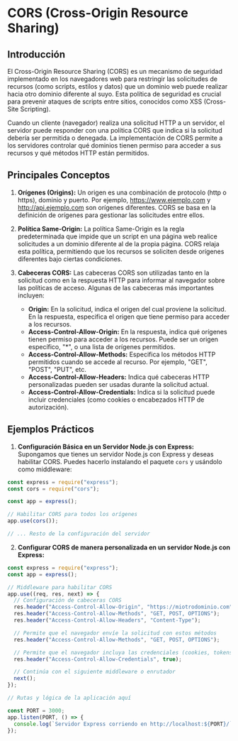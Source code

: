 # CORS (Cross-Origin Resource Sharing)

## Introducción

El Cross-Origin Resource Sharing (CORS) es un mecanismo de seguridad implementado en los navegadores web para restringir las solicitudes de recursos (como scripts, estilos y datos) que un dominio web puede realizar hacia otro dominio diferente al suyo. Esta política de seguridad es crucial para prevenir ataques de scripts entre sitios, conocidos como XSS (Cross-Site Scripting).

Cuando un cliente (navegador) realiza una solicitud HTTP a un servidor, el servidor puede responder con una política CORS que indica si la solicitud debería ser permitida o denegada. La implementación de CORS permite a los servidores controlar qué dominios tienen permiso para acceder a sus recursos y qué métodos HTTP están permitidos.

## Principales Conceptos

1. **Orígenes (Origins):**
   Un origen es una combinación de protocolo (http o https), dominio y puerto. Por ejemplo, https://www.ejemplo.com y http://api.ejemplo.com son orígenes diferentes. CORS se basa en la definición de orígenes para gestionar las solicitudes entre ellos.

2. **Política Same-Origin:**
   La política Same-Origin es la regla predeterminada que impide que un script en una página web realice solicitudes a un dominio diferente al de la propia página. CORS relaja esta política, permitiendo que los recursos se soliciten desde orígenes diferentes bajo ciertas condiciones.

3. **Cabeceras CORS:**
   Las cabeceras CORS son utilizadas tanto en la solicitud como en la respuesta HTTP para informar al navegador sobre las políticas de acceso. Algunas de las cabeceras más importantes incluyen:
   - **Origin:** En la solicitud, indica el origen del cual proviene la solicitud. En la respuesta, especifica el origen que tiene permiso para acceder a los recursos.
   - **Access-Control-Allow-Origin:** En la respuesta, indica qué orígenes tienen permiso para acceder a los recursos. Puede ser un origen específico, "\*", o una lista de orígenes permitidos.
   - **Access-Control-Allow-Methods:** Especifica los métodos HTTP permitidos cuando se accede al recurso. Por ejemplo, "GET", "POST", "PUT", etc.
   - **Access-Control-Allow-Headers:** Indica qué cabeceras HTTP personalizadas pueden ser usadas durante la solicitud actual.
   - **Access-Control-Allow-Credentials:** Indica si la solicitud puede incluir credenciales (como cookies o encabezados HTTP de autorización).

## Ejemplos Prácticos

1. **Configuración Básica en un Servidor Node.js con Express:**
   Supongamos que tienes un servidor Node.js con Express y deseas habilitar CORS. Puedes hacerlo instalando el paquete `cors` y usándolo como middleware:

```javascript
const express = require("express");
const cors = require("cors");

const app = express();

// Habilitar CORS para todos los orígenes
app.use(cors());

// ... Resto de la configuración del servidor
```

2. **Configurar CORS de manera personalizada en un servidor Node.js con Express:**

```javascript
const express = require("express");
const app = express();

// Middleware para habilitar CORS
app.use((req, res, next) => {
  // Configuración de cabeceras CORS
  res.header("Access-Control-Allow-Origin", "https://miotrodominio.com");
  res.header("Access-Control-Allow-Methods", "GET, POST, OPTIONS");
  res.header("Access-Control-Allow-Headers", "Content-Type");

  // Permite que el navegador envíe la solicitud con estos métodos
  res.header("Access-Control-Allow-Methods", "GET, POST, OPTIONS");

  // Permite que el navegador incluya las credenciales (cookies, tokens, etc.)
  res.header("Access-Control-Allow-Credentials", true);

  // Continúa con el siguiente middleware o enrutador
  next();
});

// Rutas y lógica de la aplicación aquí

const PORT = 3000;
app.listen(PORT, () => {
  console.log(`Servidor Express corriendo en http://localhost:${PORT}/`);
});
```
